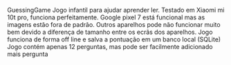 GuessingGame
Jogo infantil para ajudar aprender ler.
Testado em Xiaomi mi 10t pro, funciona perfeitamente.
Google pixel 7 está funcional mas as imagens estão fora de padrão.
Outros aparelhos pode não funcionar muito bem devido a diferença de tamanho entre os ecrãs dos aparelhos. 
Jogo funciona de forma off line e salva a pontuação em um banco local (SQLite)
Jogo contém apenas 12 perguntas, mas pode ser facilmente adicionado mais pergunta
